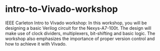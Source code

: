# intro-to-Vivado-workshop
IEEE Carleton Intro to Vivado workshop: In this workshop, you will be designing a basic Verilog circuit for the Nexys-A7-100t. The design will make use of clock dividers, multiplexers, bit-shifting and basic logic. The workshop also emphasizes the importance of proper version control and how to achieve it with Vivado.
